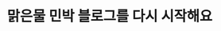 ---
title: "맑은물 민박 블로그를 다시 시작해요"
categories:
  - 소개
last_modified_at: 2019-03-10T13:00:00+09:00
toc: true
---
